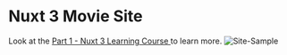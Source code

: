# Nuxt 3 Movie Site

Look at the [ Part 1 - Nuxt 3 Learning Course ](https://nuxt.com/docs/getting-started/introduction) to learn more.
![Site-Sample](https://github.com/Ghanavati7915/NuxtSampleMovie-learning/assets/27079323/bbc659ab-a70e-4c9c-90d3-042a459fc064)
